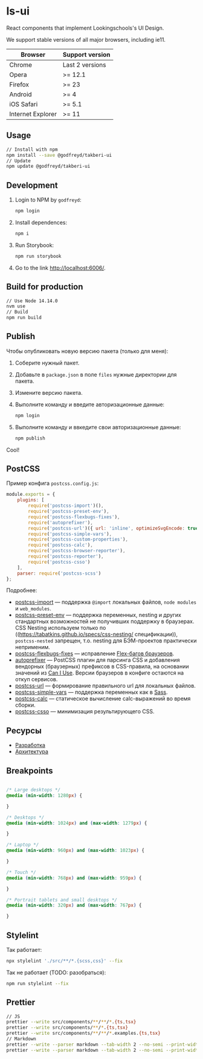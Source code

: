 # ls-ui

React components that implement Lookingschools's UI Design.

We support stable versions of all major browsers, including ie11.

| Browser           | Support version       |
| ----------------- | --------------------- |
| Chrome            | Last 2 versions       |
| Opera             | >= 12.1               |
| Firefox           | >= 23                 |
| Android           | >= 4                  |
| iOS Safari        | >= 5.1                |
| Internet Explorer | >= 11                 |

## Usage

```sh
// Install with npm
npm install --save @godfreyd/takberi-ui
// Update
npm update @godfreyd/takberi-ui
```

## Development

1. Login to NPM by `godfreyd`:

    ```sh
    npm login
    ```

2. Install dependences:

    ```sh
    npm i
    ```

3. Run Storybook:

    ```sh
    npm run storybook
    ```

4. Go to the link [http://localhost:6006/](http://localhost:6006/).

## Build for production

```sh
// Use Node 14.14.0
nvm use
// Build
npm run build
```

## Publish

Чтобы опубликовать новую версию пакета (только для меня):

1. Соберите нужный пакет.
1. Добавьте в `package.json` в поле `files` нужные директории для пакета.
1. Измените версию пакета.
1. Выполните команду и введите авторизационные данные:

    ```sh
    npm login
    ```

1. Выполните команду и ввкедите свои авторизационные данные:

    ```sh
    npm publish
    ```

Cool!

## PostCSS

Пример конфига `postcss.config.js`:

```js
module.exports = {
    plugins: [
        require('postcss-import')(),
        require('postcss-preset-env'),
        require('postcss-flexbugs-fixes'),
        require('autoprefixer'),
        require('postcss-url')({ url: 'inline', optimizeSvgEncode: true }),
        require('postcss-simple-vars'),
        require('postcss-custom-properties'),
        require('postcss-calc'),
        require('postcss-browser-reporter'),
        require('postcss-reporter'),
        require('postcss-csso')
    ],
    parser: require('postcss-scss')
};
```

Подробнее:

- [postcss-import](https://www.npmjs.com/package/postcss-import) — поддержка `@import` локальных файлов, `node modules` и `web_modules`.
- [postcss-preset-env](https://www.npmjs.com/package/postcss-preset-env) — поддержка переменных, nesting и других стандартных возможностей не получивших поддержку в браузерах. CSS Nesting используем только по ((https://tabatkins.github.io/specs/css-nesting/ спецификации)), `postcss-nested` запрещен, т.о. nesting для БЭМ-проектов практически неприменим.
- [postcss-flexbugs-fixes](https://www.npmjs.com/package/postcss-flexbugs-fixes) — исправление [Flex-багов браузеров](https://github.com/philipwalton/flexbugs).
- [autoprefixer](https://www.npmjs.com/package/autoprefixer) — PostCSS плагин для парсинга CSS и добавления вендорных (браузерных) префиксов в CSS-правила, на основании значений из [Can I Use](https://caniuse.com). Версии браузеров в конфиге остаются на откуп сервисов.
- [postcss-url](https://www.npmjs.com/package/postcss-url) — формирование правильного url для локальных файлов.
- [postcss-simple-vars](https://www.npmjs.com/package/postcss-simple-vars) — поддержка переменных как в [Sass](http://sass-lang.com).
- [postcss-calc](https://www.npmjs.com/package/postcss-calc) — статическое вычисление calc-выражений во время сборки.
- [postcss-csso](https://www.npmjs.com/package/csso) — минимизация результирующего CSS.

## Ресурсы

- <a target="_blank" href="CONTRIBUTING.md">Разработка</a>
- <a target="_blank" href="LEGACY.md">Архитектура</a>

## Breakpoints

```css

/* Large desktops */
@media (min-width: 1280px) {

}

/* Desktops */
@media (min-width: 1024px) and (max-width: 1279px) {

}

/* Laptop */
@media (min-width: 960px) and (max-width: 1023px) {

}

/* Touch */
@media (min-width: 768px) and (max-width: 959px) {

}

/* Portrait tablets and small desktops */
@media (min-width: 320px) and (max-width: 767px) {

}

```

## Stylelint

Так работает:

```bash
npx stylelint './src/**/*.{scss,css}' --fix
```

Так не  работает (TODO: разобраться):

```bash
npm run stylelint --fix
```

## Prettier

```sh
// JS
prettier --write src/components/**/**/*.{ts,tsx}
prettier --write src/components/**/*.{ts,tsx}
prettier --write src/components/**/**/*.examples.{ts,tsx}
// Markdown
prettier --write --parser markdown --tab-width 2 --no-semi --print-width 80 src/components/**/**/*.md
prettier --write --parser markdown --tab-width 2 --no-semi --print-width 80 src/components/**/*.md
```